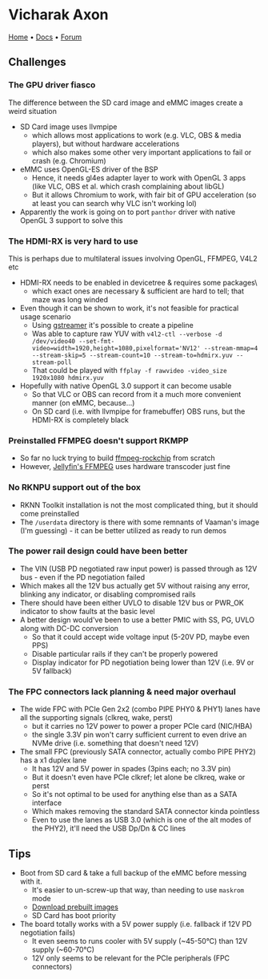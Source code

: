 # Vicharak Axon

[Home](https://vicharak.in/axon) • [Docs](https://docs.vicharak.in/vicharak_sbcs/axon/axon-home/) • [Forum](https://discuss.vicharak.in/)

## Challenges

### The GPU driver fiasco
The difference between the SD card image and eMMC images create a weird situation
- SD Card image uses llvmpipe
  - which allows most applications to work (e.g. VLC, OBS & media players), but without hardware accelerations
  - which also makes some other very important applications to fail or crash (e.g. Chromium)
- eMMC uses OpenGL-ES driver of the BSP
  - Hence, it needs gl4es adapter layer to work with OpenGL 3 apps (like VLC, OBS et al. which crash complaining about libGL)
  - But it allows Chromium to work, with fair bit of GPU acceleration (so at least you can search why VLC isn't working lol)
- Apparently the work is going on to port `panthor` driver with native OpenGL 3 support to solve this

### The HDMI-RX is very hard to use
This is perhaps due to multilateral issues involving OpenGL, FFMPEG, V4L2 etc
- HDMI-RX needs to be enabled in devicetree & requires some packages\
  - which exact ones are necessary & sufficient are hard to tell; that maze was long winded
- Even though it can be shown to work, it's not feasible for practical usage scenario
  - Using [gstreamer](https://github.com/Joshua-Riek/ubuntu-rockchip/issues/252#issuecomment-1629302255) it's possible to create a pipeline
  - Was able to capture raw YUV with `v4l2-ctl --verbose -d /dev/video40 --set-fmt-video=width=1920,height=1080,pixelformat='NV12' --stream-mmap=4 --stream-skip=5 --stream-count=10 --stream-to=hdmirx.yuv --stream-poll`
  - That could be played with `ffplay -f rawvideo -video_size 1920x1080 hdmirx.yuv`
- Hopefully with native OpenGL 3.0 support it can become usable
  - So that VLC or OBS can record from it a much more convenient manner (on eMMC, because...)
  - On SD card (i.e. with llvmpipe for framebuffer) OBS runs, but the HDMI-RX is completely black

### Preinstalled FFMPEG doesn't support RKMPP
- So far no luck trying to build [ffmpeg-rockchip](https://github.com/nyanmisaka/ffmpeg-rockchip) from scratch
- However, [Jellyfin's FFMPEG](https://github.com/jellyfin/jellyfin-ffmpeg) uses hardware transcoder just fine

### No RKNPU support out of the box
- RKNN Toolkit installation is not the most complicated thing, but it should come preinstalled
- The `/userdata` directory is there with some remnants of Vaaman's image (I'm guessing) - it can be better utilized as ready to run demos

### The power rail design could have been better
- The VIN (USB PD negotiated raw input power) is passed through as 12V bus - even if the PD negotiation failed
- Which makes all the 12V bus actually get 5V without raising any error, blinking any indicator, or disabling compromised rails
- There should have been either UVLO to disable 12V bus or PWR_OK indicator to show faults at the basic level
- A better design would've been to use a better PMIC with SS, PG, UVLO along with DC-DC conversion
  - So that it could accept wide voltage input (5-20V PD, maybe even PPS)
  - Disable particular rails if they can't be properly powered
  - Display indicator for PD negotiation being lower than 12V (i.e. 9V or 5V fallback)

### The FPC connectors lack planning & need major overhaul
- The wide FPC with PCIe Gen 2x2 (combo PIPE PHY0 & PHY1) lanes have all the supporting signals (clkreq, wake, perst)
  - but it carries no 12V power to power a proper PCIe card (NIC/HBA)
  - the single 3.3V pin won't carry sufficient current to even drive an NVMe drive (i.e. something that doesn't need 12V)
- The small FPC (previously SATA connector, actually combo PIPE PHY2) has a x1 duplex lane
  - It has 12V and 5V power in spades (3pins each; no 3.3V pin)
  - But it doesn't even have PCIe clkref; let alone be clkreq, wake or perst
  - So it's not optimal to be used for anything else than as a SATA interface
  - Which makes removing the standard SATA connector kinda pointless
  - Even to use the lanes as USB 3.0 (which is one of the alt modes of the PHY2), it'll need the USB Dp/Dn & CC lines

## Tips

- Boot from SD card & take a full backup of the eMMC before messing with it.
  - It's easier to un-screw-up that way, than needing to use `maskrom` mode
  - [Download prebuilt images](https://downloads.vicharak.in/vicharak-axon/)
  - SD Card has boot priority
- The board totally works with a 5V power supply (i.e. fallback if 12V PD negotiation fails)
  - It even seems to runs cooler with 5V supply (~45-50°C) than 12V supply (~60-70°C)
  - 12V only seems to be relevant for the PCIe peripherals (FPC connectors)
